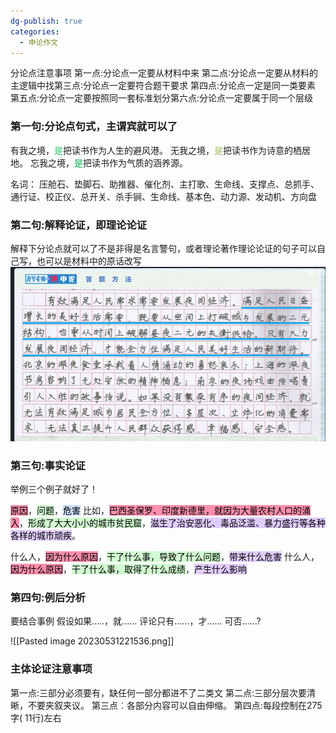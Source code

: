 ```yaml
---
dg-publish: true
categories:
  - 申论作文
---
```


分论点注意事项
第一点:分论点一定要从材料中来
第二点∶分论点一定要从材料的主逻辑中找第三点∶分论点一定要符合题干要求
第四点:分论点一定是同一类要素
第五点:分论点一定要按照同一套标准划分第六点:分论点一定要属于同一个层级


### 第一句:分论点句式，主谓宾就可以了
有我之境，<font color="#2DC26B">是</font>把读书作为人生的避风港。
无我之境，<font color="#00b050"><font color="#9bbb59">是</font></font>把读书作为诗意的栖居地。
忘我之境，<font color="#00b050">是</font>把读书作为气质的涵养源。

名词：
压舱石、垫脚石、助推器、催化剂、主打歌、生命线、支撑点、总抓手、通行证、校正仪、总开关、杀手锏、生命线、基本色、动力源、发动机、方向盘


### 第二句:解释论证，即理论论证

解释下分论点就可以了不是非得是名言警句，或者理论著作理论论证的句子可以自己写，也可以是材料中的原话改写
![](../../images/Pasted%20image%2020230601150123.png)

### 第三句:事实论证

举例三个例子就好了！

<mark style="background: #FF5582A6;">原因</mark>，<mark style="background: #BBFABBA6;">问题</mark>，<mark style="background: #ADCCFFA6;">危害</mark>
比如，<mark style="background: #FF5582A6;">巴西圣保罗、印度新德里，就因为大量农村人口的涌入</mark>，<mark style="background: #BBFABBA6;">形成了大大小小的城市贫民窟</mark>，<mark style="background: #D2B3FFA6;">滋生了治安恶化、毒品泛滥、暴力盛行等各种各样的城市顽疾</mark>。

什么人，<mark style="background: #FF5582A6;">因为什么原因</mark>，<mark style="background: #BBFABBA6;">干了什么事，导致了什么问题</mark>，<mark style="background: #D2B3FFA6;">带来什么危害</mark>
什么人，<mark style="background: #FF5582A6;">因为什么原因</mark>，<mark style="background: #BBFABBA6;">干了什么事，取得了什么成绩</mark>，<mark style="background: #D2B3FFA6;">产生什么影响</mark>

### 第四句:例后分析

要结合事例 
假设如果.....，就......
评论只有......，才......
可否......?

![[Pasted image 20230531221536.png]]



### 主体论证注意事项
第一点:三部分必须要有，缺任何一部分都进不了二类文
第二点:三部分层次要清晰，不要夹叙夹议。
第三点︰各部分内容可以自由伸缩。
第四点:每段控制在275字( 11行)左右

